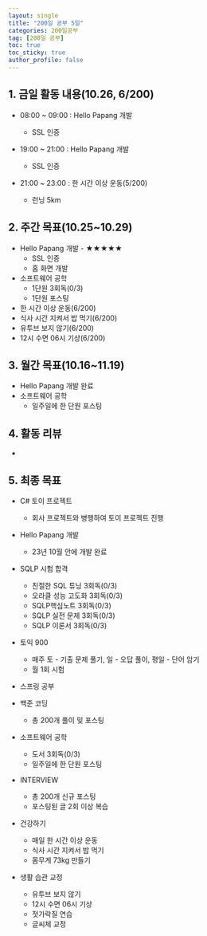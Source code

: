```yaml
---
layout: single
title: "200일 공부 5일"
categories: 200일공부
tag: [200일 공부]
toc: true
toc_sticky: true
author_profile: false
---
```


## 1. 금일 활동 내용(10.26, 6/200)

* 08:00 ~ 09:00 : Hello Papang 개발
  * SSL 인증

* 19:00 ~ 21:00 : Hello Papang 개발
  * SSL 인증

* 21:00 ~ 23:00 : 한 시간 이상 운동(5/200)
  * 런닝 5km



##  2. 주간 목표(10.25~10.29)

* Hello Papang 개발 - ★★★★★
  * SSL 인증
  * 홈 화면 개발
* 소프트웨어 공학
  * 1단원 3회독(0/3)
  * 1단원 포스팅
* 한 시간 이상 운동(6/200)
* 식사 시간 지켜서 밥 먹기(6/200)
* 유투브 보지 않기(6/200)
* 12시 수면 06시 기상(6/200)



## 3. 월간 목표(10.16~11.19)

* Hello Papang 개발 완료
* 소프트웨어 공학
  * 일주일에 한 단원 포스팅



## 4. 활동 리뷰

* 



## 5. 최종 목표

* C# 토이 프로젝트
  * 회사 프로젝트와 병행하여 토이 프로젝트 진행

* Hello Papang 개발
  * 23년 10월 안에 개발 완료
* SQLP 시험 합격
  * 친절한 SQL 튜닝 3회독(0/3)
  * 오라클 성능 고도화 3회독(0/3)
  * SQLP핵심노트 3회독(0/3)
  * SQLP 실전 문제 3회독(0/3)
  * SQLP 이론서 3회독(0/3)
* 토익 900
  * 매주 토 - 기출 문제 풀기, 일 - 오답 풀이, 평일 - 단어 암기
  * 월 1회 시험

* 스프링 공부


* 백준 코딩
  * 총 200개 풀이 및 포스팅
* 소프트웨어 공학
  * 도서 3회독(0/3)
  * 일주일에 한 단원 포스팅
* INTERVIEW
  * 총 200개 신규 포스팅
  * 포스팅된 글 2회 이상 복습
* 건강하기
  * 매일 한 시간 이상 운동
  * 식사 시간 지켜서 밥 먹기
  * 몸무게 73kg 만들기
* 생활 습관 교정
  * 유투브 보지 않기
  * 12시 수면 06시 기상
  * 젓가락질 연습
  * 글씨체 교정



